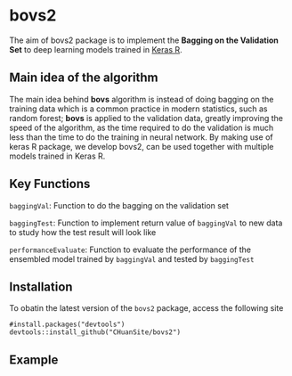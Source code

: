 # bovs2
The aim of bovs2 package is to implement the **Bagging on the Validation Set** to deep learning models trained in [Keras R](https://keras.rstudio.com/).

## Main idea of the algorithm
The main idea behind **bovs** algorithm is instead of doing bagging on the training data which is a common practice in modern statistics, such as random forest; **bovs** is applied to the validation data, greatly improving the speed of the algorithm, as the time required to do the validation is much less than the time to do the training in neural network. By making use of keras R package, we develop bovs2, can be used together with multiple models trained in Keras R.

## Key Functions
`baggingVal`: Function to do the bagging on the validation set

`baggingTest`: Function to implement return value of `baggingVal` to new data to study how the test result will look like

`performanceEvaluate`: Function to evaluate the performance of the ensembled model trained by `baggingVal` and tested by `baggingTest`

## Installation
To obatin the latest version of the `bovs2` package, access the following site
```
#install.packages("devtools")
devtools::install_github("CHuanSite/bovs2")
```
## Example
